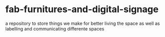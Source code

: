 # fab-furnitures-and-digital-signage
a repository to store things we make for better living the space as well as labelling and communicating differente spaces
